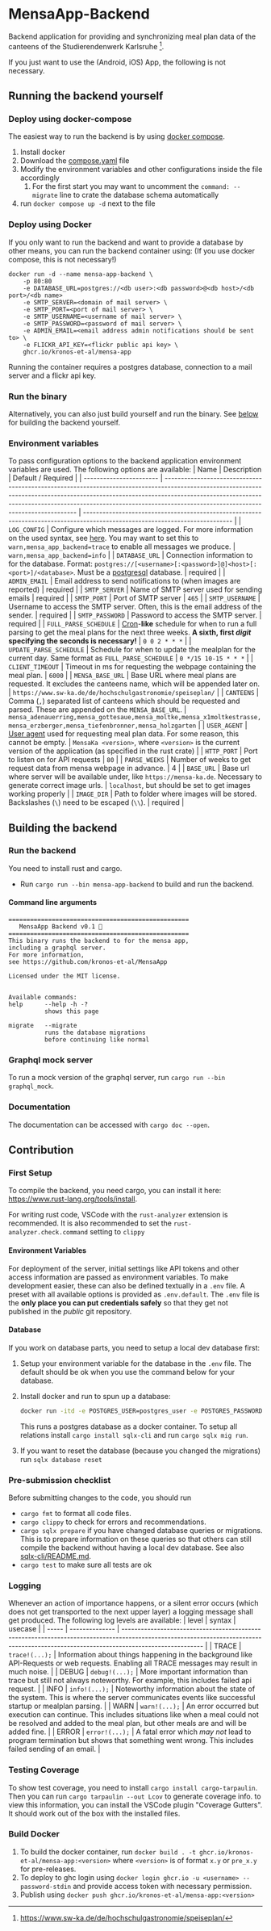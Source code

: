# MensaApp-Backend
Backend application for providing and synchronizing meal plan data of the canteens of the Studierendenwerk Karlsruhe [^1].

[^1]: https://www.sw-ka.de/de/hochschulgastronomie/speiseplan/

If you just want to use the (Android, iOS) App, the following is not necessary.

## Running the backend yourself

### Deploy using docker-compose
The easiest way to run the backend is by using [docker compose](https://docs.docker.com/compose/). 
1. Install docker
2. Download the [compose.yaml](compose.yaml?raw=true) file
3. Modify the environment variables and other configurations inside the file accordingly
   1. For the first start you may want to uncomment the `command: --migrate` line to crate the database schema automatically
4. run `docker compose up -d` next to the file

### Deploy using Docker
If you only want to run the backend and want to provide a database by other means, you can run the backend container using:
(If you use docker compose, this is not necessary!) 
```
docker run -d --name mensa-app-backend \
    -p 80:80
    -e DATABASE_URL=postgres://<db user>:<db password>@<db host>/<db port>/<db name>
    -e SMTP_SERVER=<domain of mail server> \
    -e SMTP_PORT=<port of mail server> \
    -e SMTP_USERNAME=<username of mail server> \
    -e SMTP_PASSWORD=<password of mail server> \
    -e ADMIN_EMAIL=<email address admin notifications should be sent to> \
    -e FLICKR_API_KEY=<flickr public api key> \
    ghcr.io/kronos-et-al/mensa-app
```

Running the container requires a postgres database, connection to a mail server and a flickr api key.

### Run the binary
Alternatively, you can also just build yourself and run the binary. See [below](#building-the-backend) for building the backend yourself.

### Environment variables
To pass configuration options to the backend application environment variables are used.
The following options are available:
| Name                    | Description                                                                                                                                                                                                                                                                                   | Default / Required                                                                                                           |
| ----------------------- | --------------------------------------------------------------------------------------------------------------------------------------------------------------------------------------------------------------------------------------------------------------------------------------------- | ---------------------------------------------------------------------------------------------------------------------------- |
| `LOG_CONFIG`            | Configure which messages are logged. For more information on the used syntax, see [here](https://docs.rs/tracing-subscriber/latest/tracing_subscriber/filter/struct.EnvFilter.html#directives). You may want to set this to `warn,mensa_app_backend=trace` to enable all messages we produce. | `warn,mensa_app_backend=info`                                                                                                |
| `DATABASE_URL`          | Connection information to for the database. Format: `postgres://[<username>[:<password>]@]<host>[:<port>]/<database>`. Must be a [postgresql](https://www.postgresql.org/) database.                                                                                                          | required                                                                                                                     |
| `ADMIN_EMAIL`           | Email address to send notifications to (when images are reported)                                                                                                                                                                                                                             | required                                                                                                                     |
| `SMTP_SERVER`           | Name of SMTP server used for sending emails                                                                                                                                                                                                                                                   | required                                                                                                                     |
| `SMTP_PORT`             | Port of SMTP server                                                                                                                                                                                                                                                                           | `465`                                                                                                                        |
| `SMTP_USERNAME`         | Username to access the SMTP server. Often, this is the email address of the sender.                                                                                                                                                                                                           | required                                                                                                                     |
| `SMTP_PASSWORD`         | Password to access the SMTP server.                                                                                                                                                                                                                                                           | required                                                                                                                     |
| `FULL_PARSE_SCHEDULE`   | [Cron](https://cron.help/)-**like** schedule for when to run a full parsing to get the meal plans for the next three weeks. **A sixth, first _digit_ specifying the seconds is necessary!**                                                                                                   | `0 0 2 * * *`                                                                                                                |
| `UPDATE_PARSE_SCHEDULE` | Schedule for when to update the mealplan for the current day. Same format as `FULL_PARSE_SCHEDULE`                                                                                                                                                                                            | `0 */15 10-15 * * *`                                                                                                         |
| `CLIENT_TIMEOUT`        | Timeout in ms for requesting the webpage containing the meal plan.                                                                                                                                                                                                                            | `6000`                                                                                                                       |
| `MENSA_BASE_URL`        | Base URL where meal plans are requested. It excludes the canteens name, which will be appended later on.                                                                                                                                                                                      | `https://www.sw-ka.de/de/hochschulgastronomie/speiseplan/`                                                                   |
| `CANTEENS`              | Comma (`,`) separated list of canteens which should be requested and parsed. These are appended on the `MENSA_BASE_URL`.                                                                                                                                                                      | `mensa_adenauerring,mensa_gottesaue,mensa_moltke,mensa_x1moltkestrasse,mensa_erzberger,mensa_tiefenbronner,mensa_holzgarten` |
| `USER_AGENT`            | [User agent](https://developer.mozilla.org/en-US/docs/Web/HTTP/Headers/User-Agent) used for requesting meal plan data. For some reason, this cannot be empty.                                                                                                                                 | `MensaKa <version>`, where `<version>` is the current version of the application (as specified in the rust crate)            |
| `HTTP_PORT`             | Port to listen on for API requests                                                                                                                                                                                                                                                            | `80`                                                                                                                         |
| `PARSE_WEEKS`           | Number of weeks to get request data from mensa webpage in advance.                                                                                                                                                                                                                            | 4                                                                                                                            |
| `BASE_URL`              | Base url where server will be available under, like `https://mensa-ka.de`. Necessary to generate correct image urls.                                                                                                                                                                          | `localhost`, but should be set to get images working properly                                                                |
| `IMAGE_DIR`             | Path to folder where images will be stored. Backslashes (`\`) need to be escaped (`\\`).                                                                                                                                                                                                      | required                                                                                                                     |

## Building the backend

### Run the backend
You need to install rust and cargo.

- Run `cargo run --bin mensa-app-backend` to build and run the backend.

#### Command line arguments
```
==================================================
   MensaApp Backend v0.1 🥘
==================================================
This binary runs the backend to for the mensa app,
including a graphql server.
For more information,
see https://github.com/kronos-et-al/MensaApp

Licensed under the MIT license.


Available commands:
help      --help -h -?
          shows this page

migrate   --migrate
          runs the database migrations
          before continuing like normal

```

### Graphql mock server
To run a mock version of the graphql server, run `cargo run --bin graphql_mock`.

### Documentation
The documentation can be accessed with `cargo doc --open`.



## Contribution

### First Setup
To compile the backend, you need cargo, you can install it here: https://www.rust-lang.org/tools/install.

For writing rust code, VSCode with the `rust-analyzer` extension is recommended.
It is also recommended to set the `rust-analyzer.check.command` setting to `clippy`

#### Environment Variables
For deployment of the server, initial settings like API tokens and other access information are passed as environment variables.
To make development easier, these can also be defined textually in a `.env` file. A preset with all available options is provided as `.env.default`. The `.env` file is the **only place you can put credentials safely** so that they get not published in the _public_ git repository.

#### Database
If you work on database parts, you need to setup a local dev database first:
1. Setup your environment variable for the database in the `.env` file. The default should be ok when you use the command below for your database.

2. Install docker and run to spun up a database:
    ```bash
    docker run -itd -e POSTGRES_USER=postgres_user -e POSTGRES_PASSWORD=secret_password -e POSTGRES_HOST_AUTH_METHOD=trust -e POSTGRES_DB=mensa_app -p 5432:5432 -v data:/var/lib/postgresql/data --name postgresql postgres
    ```
    This runs a postgres database as a docker container.
    To setup all relations install `cargo install sqlx-cli` and run `cargo sqlx mig run`.

3. If you want to reset the database (because you changed the migrations) run `sqlx database reset`

### Pre-submission checklist

Before submitting changes to the code, you should run
- `cargo fmt` to format all code files.
- `cargo clippy` to check for errors and recommendations.
- `cargo sqlx prepare` if you have changed database queries or migrations. This is to prepare information on these queries so that others can still compile the backend without having a local dev database. See also [sqlx-cli/README.md](https://github.com/launchbadge/sqlx/blob/main/sqlx-cli/README.md#enable-building-in-offline-mode-with-query).
- `cargo test` to make sure all tests are ok

### Logging
Whenever an action of importance happens, or a silent error occurs (which does not get transported to the next upper layer) a logging message shall get produced.
The following log levels are available:
| level | syntax         | usecase                                                                                                                                                                               |
| ----- | -------------- | ------------------------------------------------------------------------------------------------------------------------------------------------------------------------------------- |
| TRACE | `trace!(...);` | Information about things happening in the background like API-Requests or web requests. Enabling all TRACE messages may result in much noise.                                         |
| DEBUG | `debug!(...);` | More important information than trace but still not always noteworthy. For example, this includes failed api request.                                                                 |
| INFO  | `info!(...);`  | Noteworthy information about the state of the system. This is where the server communicates events like successful startup or mealplan parsing.                                       |
| WARN  | `warn!(...);`  | An error occurred but execution can continue. This includes situations like when a meal could not be resolved and added to the meal plan, but other meals are and will be added fine. |
| ERROR | `error!(...);` | A fatal error which _may not_ lead to program termination but shows that something went wrong. This includes failed sending of an email.                                              |


### Testing Coverage

To show test coverage, you need to install `cargo install cargo-tarpaulin`. Then you can run `cargo tarpaulin --out Lcov` to generate coverage info.
to view this information, you can install the VSCode plugin "Coverage Gutters". It should work out of the box with the installed files.



### Build Docker
1. To build the docker container, run `docker build . -t ghcr.io/kronos-et-al/mensa-app:<version>` where `<version>` is of format `x.y` or `pre_x.y` for pre-releases.
2. To deploy to ghc login using `docker login ghcr.io -u <username> --password-stdin` and provide access token with necessary permission.
3. Publish using `docker push ghcr.io/kronos-et-al/mensa-app:<version>`